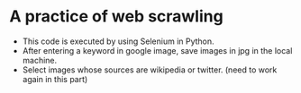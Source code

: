 # A practice of web scrawling
- This code is executed by using Selenium in Python.
- After entering a keyword in google image, save images in jpg in the local machine.
- Select images whose sources are wikipedia or twitter. (need to work again in this part)